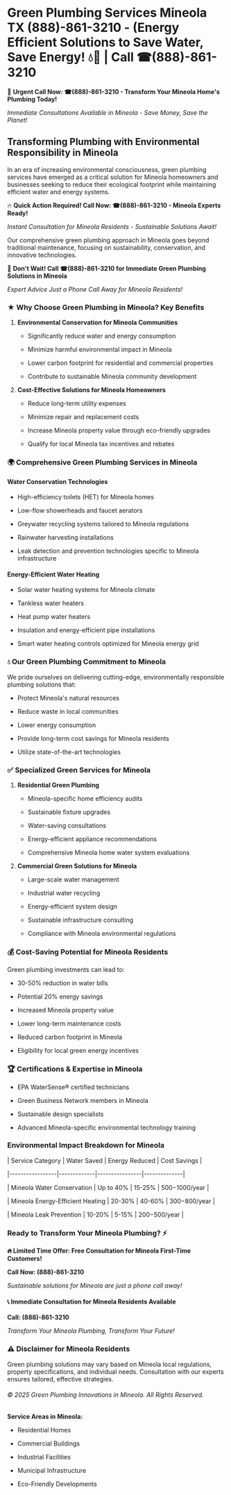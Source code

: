 # Green Plumbing Services Mineola TX (888)-861-3210 - (Energy Efficient Solutions to Save Water, Save Energy! 💧🌿 | Call ☎(888)-861-3210

🚨 **Urgent Call Now: ☎(888)-861-3210 - Transform Your Mineola Home's Plumbing Today!**
*Immediate Consultations Available in Mineola - Save Money, Save the Planet!*

## Transforming Plumbing with Environmental Responsibility in Mineola

In an era of increasing environmental consciousness, green plumbing services have emerged as a critical solution for Mineola homeowners and businesses seeking to reduce their ecological footprint while maintaining efficient water and energy systems. 

🔥 **Quick Action Required! Call Now: ☎(888)-861-3210 - Mineola Experts Ready!**
*Instant Consultation for Mineola Residents - Sustainable Solutions Await!*

Our comprehensive green plumbing approach in Mineola goes beyond traditional maintenance, focusing on sustainability, conservation, and innovative technologies.

🚨 **Don't Wait! Call ☎(888)-861-3210 for Immediate Green Plumbing Solutions in Mineola**
*Expert Advice Just a Phone Call Away for Mineola Residents!*

### ★ Why Choose Green Plumbing in Mineola? Key Benefits

1. **Environmental Conservation for Mineola Communities** 
   - Significantly reduce water and energy consumption
   - Minimize harmful environmental impact in Mineola
   - Lower carbon footprint for residential and commercial properties
   - Contribute to sustainable Mineola community development

2. **Cost-Effective Solutions for Mineola Homeowners** 
   - Reduce long-term utility expenses
   - Minimize repair and replacement costs
   - Increase Mineola property value through eco-friendly upgrades
   - Qualify for local Mineola tax incentives and rebates

### 🌍 Comprehensive Green Plumbing Services in Mineola

#### Water Conservation Technologies
- High-efficiency toilets (HET) for Mineola homes
- Low-flow showerheads and faucet aerators
- Greywater recycling systems tailored to Mineola regulations
- Rainwater harvesting installations
- Leak detection and prevention technologies specific to Mineola infrastructure

#### Energy-Efficient Water Heating
- Solar water heating systems for Mineola climate
- Tankless water heaters
- Heat pump water heaters
- Insulation and energy-efficient pipe installations
- Smart water heating controls optimized for Mineola energy grid

### 💧 Our Green Plumbing Commitment to Mineola

We pride ourselves on delivering cutting-edge, environmentally responsible plumbing solutions that:
- Protect Mineola's natural resources
- Reduce waste in local communities
- Lower energy consumption
- Provide long-term cost savings for Mineola residents
- Utilize state-of-the-art technologies

### ✅ Specialized Green Services for Mineola

1. **Residential Green Plumbing**
   - Mineola-specific home efficiency audits
   - Sustainable fixture upgrades
   - Water-saving consultations
   - Energy-efficient appliance recommendations
   - Comprehensive Mineola home water system evaluations

2. **Commercial Green Solutions for Mineola**
   - Large-scale water management
   - Industrial water recycling
   - Energy-efficient system design
   - Sustainable infrastructure consulting
   - Compliance with Mineola environmental regulations

### 💰 Cost-Saving Potential for Mineola Residents

Green plumbing investments can lead to:
- 30-50% reduction in water bills
- Potential 20% energy savings
- Increased Mineola property value
- Lower long-term maintenance costs
- Reduced carbon footprint in Mineola
- Eligibility for local green energy incentives

### 🏆 Certifications & Expertise in Mineola

- EPA WaterSense® certified technicians
- Green Business Network members in Mineola
- Sustainable design specialists
- Advanced Mineola-specific environmental technology training

### Environmental Impact Breakdown for Mineola

| Service Category | Water Saved | Energy Reduced | Cost Savings |
|-----------------|-------------|----------------|--------------|
| Mineola Water Conservation | Up to 40% | 15-25% | $500-$1000/year |
| Mineola Energy-Efficient Heating | 20-30% | 40-60% | $300-$800/year |
| Mineola Leak Prevention | 10-20% | 5-15% | $200-$500/year |

### Ready to Transform Your Mineola Plumbing? ⚡

**🔥 Limited Time Offer: Free Consultation for Mineola First-Time Customers!**

**Call Now: (888)-861-3210**
*Sustainable solutions for Mineola are just a phone call away!*

#### 📞 Immediate Consultation for Mineola Residents Available

**Call: (888)-861-3210**
*Transform Your Mineola Plumbing, Transform Your Future!*

### ⚠️ Disclaimer for Mineola Residents

Green plumbing solutions may vary based on Mineola local regulations, property specifications, and individual needs. Consultation with our experts ensures tailored, effective strategies.

###### © 2025 Green Plumbing Innovations in Mineola. All Rights Reserved.

**Service Areas in Mineola:** 
- Residential Homes
- Commercial Buildings
- Industrial Facilities
- Municipal Infrastructure
- Eco-Friendly Developments